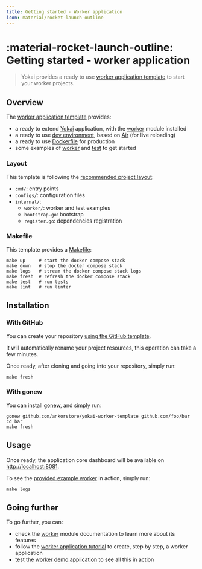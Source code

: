 ```yaml
---
title: Getting started - Worker application
icon: material/rocket-launch-outline
---
```


# :material-rocket-launch-outline: Getting started - worker application

> Yokai provides a ready to use [worker application template](https://github.com/ankorstore/yokai-worker-template) to start your worker projects.

## Overview

The [worker application template](https://github.com/ankorstore/yokai-worker-template) provides:

- a ready to extend [Yokai](https://github.com/ankorstore/yokai) application, with the [worker](../modules/fxworker.md) module installed
- a ready to use [dev environment](https://github.com/ankorstore/yokai-worker-template/blob/main/docker-compose.yaml), based on [Air](https://github.com/cosmtrek/air) (for live reloading)
- a ready to use [Dockerfile](https://github.com/ankorstore/yokai-worker-template/blob/main/Dockerfile) for production
- some examples of [worker](https://github.com/ankorstore/yokai-worker-template/blob/main/internal/worker/example.go) and [test](https://github.com/ankorstore/yokai-worker-template/blob/main/internal/worker/example_test.go) to get started

### Layout

This template is following the [recommended project layout](https://go.dev/doc/modules/layout#server-project):

- `cmd/`: entry points
- `configs/`: configuration files
- `internal/`:
	- `worker/`: worker and test examples
	- `bootstrap.go`: bootstrap
	- `register.go`: dependencies registration

### Makefile

This template provides a [Makefile](https://github.com/ankorstore/yokai-worker-template/blob/main/Makefile):

```
make up     # start the docker compose stack
make down   # stop the docker compose stack
make logs   # stream the docker compose stack logs
make fresh  # refresh the docker compose stack
make test   # run tests
make lint   # run linter
```

## Installation

### With GitHub

You can create your repository [using the GitHub template](https://github.com/new?template_name=yokai-worker-template&template_owner=ankorstore).

It will automatically rename your project resources, this operation can take a few minutes.

Once ready, after cloning and going into your repository, simply run:

```shell
make fresh
```

### With gonew

You can install [gonew](https://go.dev/blog/gonew), and simply run:

```shell
gonew github.com/ankorstore/yokai-worker-template github.com/foo/bar
cd bar
make fresh
```

## Usage

Once ready, the application core dashboard will be available on [http://localhost:8081](http://localhost:8081).

To see the [provided example worker](https://github.com/ankorstore/yokai-worker-template/blob/main/internal/worker/example.go) in action, simply run:

```shell
make logs
```

## Going further

To go further, you can:

- check the [worker](../modules/fxworker.md) module documentation to learn more about its features
- follow the [worker application tutorial](../tutorials/worker-application.md) to create, step by step, a worker application
- test the [worker demo application](../demos/worker-application.md) to see all this in action

